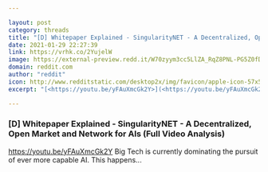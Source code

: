 ```yaml
---

layout: post
category: threads
title: "[D] Whitepaper Explained - SingularityNET - A Decentralized, Open Market and Network for AIs (Full Video Analysis)"
date: 2021-01-29 22:27:39
link: https://vrhk.co/2YujelW
image: https://external-preview.redd.it/W70zyym3cc5LlZA_RqZ8PNL-PG5Z0fDpqbqGcHoIphc.jpg?width=480&height=251.308900524&auto=webp&crop=480:251.308900524,smart&s=64e27352b31c7a42bb326d8cbe574bb529e80c01
domain: reddit.com
author: "reddit"
icon: http://www.redditstatic.com/desktop2x/img/favicon/apple-icon-57x57.png
excerpt: "[<https://youtu.be/yFAuXmcGk2Y>](<https://youtu.be/yFAuXmcGk2Y>) Big Tech is currently dominating the pursuit of ever more capable AI. This happens..."

---
```


### [D] Whitepaper Explained - SingularityNET - A Decentralized, Open Market and Network for AIs (Full Video Analysis)

[<https://youtu.be/yFAuXmcGk2Y>](<https://youtu.be/yFAuXmcGk2Y>) Big Tech is currently dominating the pursuit of ever more capable AI. This happens...